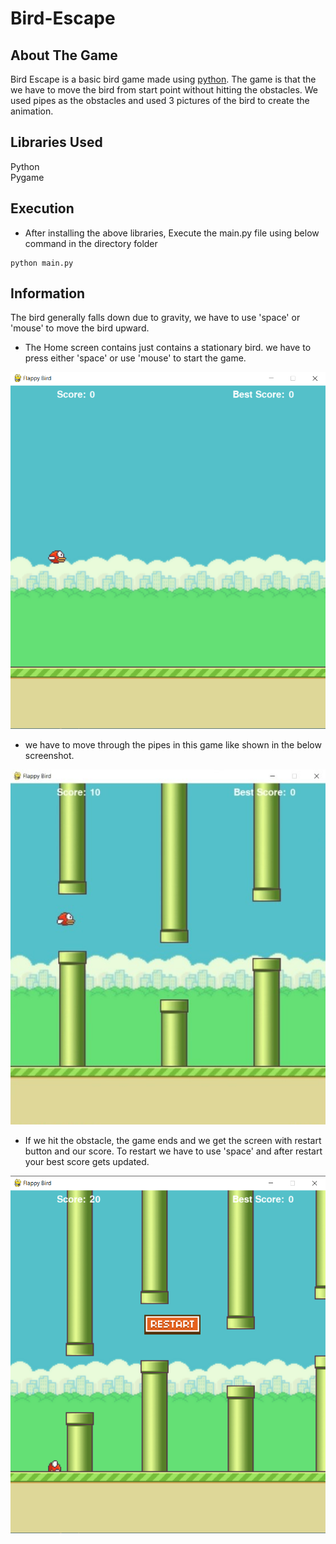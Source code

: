 # Bird-Escape

## About The Game
Bird Escape is a basic bird game made using [python](https://www.python.org/). The game is that the we have to move the bird from start point without hitting the obstacles. We used pipes as the obstacles and used 3 pictures of the bird to create the animation. 

## Libraries Used
 Python <br />
 Pygame

## Execution
+ After installing the above libraries, Execute the main.py file using below command in the directory folder
```
python main.py
```

## Information
The bird generally falls down due to gravity, we have to use 'space' or 'mouse' to move the bird upward.

* The Home screen contains just contains a stationary bird. we have to press either 'space' or use 'mouse' to start the game.

![](/img/fb_basic.png)

* we have to move through the pipes in this game like shown in the below screenshot.

![](/img/fb_game.jpeg)

* If we hit the obstacle, the game ends and we get the screen with restart button and our score. To restart we have to use 'space' and after restart your best score gets updated.

![](/img/fb_restart.png)
